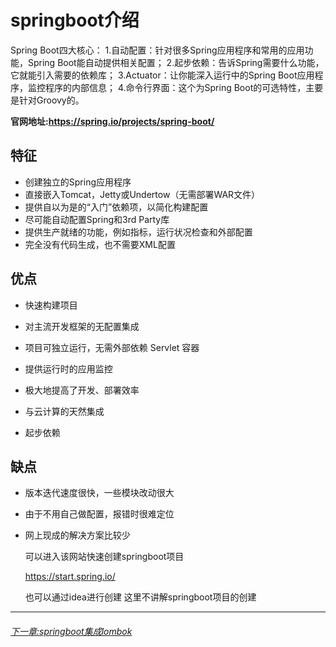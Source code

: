 # springboot介绍

Spring Boot四大核心：
1.自动配置：针对很多Spring应用程序和常用的应用功能，Spring Boot能自动提供相关配置；
2.起步依赖：告诉Spring需要什么功能，它就能引入需要的依赖库；
3.Actuator：让你能深入运行中的Spring Boot应用程序，监控程序的内部信息；
4.命令行界面：这个为Spring Boot的可选特性，主要是针对Groovy的。

**官网地址:https://spring.io/projects/spring-boot/**



## 特征

- 创建独立的Spring应用程序
- 直接嵌入Tomcat，Jetty或Undertow（无需部署WAR文件）
- 提供自以为是的“入门”依赖项，以简化构建配置
- 尽可能自动配置Spring和3rd Party库
- 提供生产就绪的功能，例如指标，运行状况检查和外部配置
- 完全没有代码生成，也不需要XML配置

## 优点

- 快速构建项目

- 对主流开发框架的无配置集成

- 项目可独立运行，无需外部依赖 Servlet 容器

- 提供运行时的应用监控

- 极大地提高了开发、部署效率

- 与云计算的天然集成

- 起步依赖

  

## 缺点

- 版本迭代速度很快，一些模块改动很大
- 由于不用自己做配置，报错时很难定位
- 网上现成的解决方案比较少

  可以进入该网站快速创建springboot项目

   https://start.spring.io/  

  也可以通过idea进行创建  这里不讲解springboot项目的创建                                     

------



###### [下一章:springboot集成lombok](lombok.md)     



